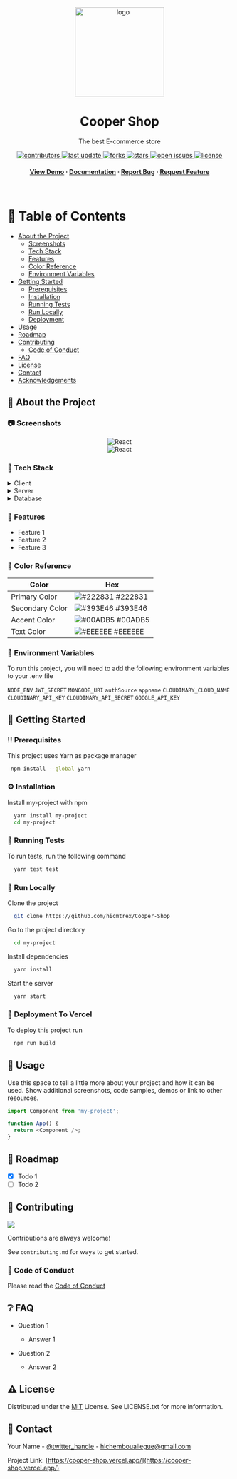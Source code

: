 ﻿<!--
Hey, thanks for using the awesome-readme-template template.
If you have any enhancements, then fork this project and create a pull request
or just open an issue with the label "enhancement".

Don't forget to give this project a star for additional support ;)
Maybe you can mention me or this repo in the acknowledgements too
-->
<div align="center">

  <img src="public/favicon.ico" alt="logo" width="200" height="auto" />
  <h1>Cooper Shop </h1>
  
  <p>
    The best E-commerce store
  </p>
  
  
<!-- Badges -->
<p>
  <a href="https://github.com/Louis3797/awesome-readme-template/graphs/contributors">
    <img src="https://img.shields.io/github/contributors/Louis3797/awesome-readme-template" alt="contributors" />
  </a>
  <a href="">
    <img src="https://img.shields.io/github/last-commit/Louis3797/awesome-readme-template" alt="last update" />
  </a>
  <a href="https://github.com/Louis3797/awesome-readme-template/network/members">
    <img src="https://img.shields.io/github/forks/Louis3797/awesome-readme-template" alt="forks" />
  </a>
  <a href="https://github.com/Louis3797/awesome-readme-template/stargazers">
    <img src="https://img.shields.io/github/stars/Louis3797/awesome-readme-template" alt="stars" />
  </a>
  <a href="https://github.com/Louis3797/awesome-readme-template/issues/">
    <img src="https://img.shields.io/github/issues/Louis3797/awesome-readme-template" alt="open issues" />
  </a>
  <a href="https://github.com/Louis3797/awesome-readme-template/blob/master/LICENSE.txt">
    <img src="https://img.shields.io/github/license/Louis3797/awesome-readme-template" alt="license" />
  </a>
</p>
   
<h4>
    <a href="https://cooper-shop.vercel.app/">View Demo</a>
  <span> · </span>
    <a href="https://github.com/hicmtrex/Cooper-Shop">Documentation</a>
  <span> · </span>
    <a href="https://github.com/hicmtrex/Cooper-Shop/issues/">Report Bug</a>
  <span> · </span>
    <a href="https://github.com/hicmtrex/Cooper-Shop/issues/">Request Feature</a>
  </h4>
</div>

<br />

<!-- Table of Contents -->

# :notebook_with_decorative_cover: Table of Contents

- [About the Project](#about-the-project)
  - [Screenshots](#screenshots)
  - [Tech Stack](#tech-stack)
  - [Features](#features)
  - [Color Reference](#color-reference)
  - [Environment Variables](#environment-variables)
- [Getting Started](#getting-started)
  - [Prerequisites](#prerequisites)
  - [Installation](#installation)
  - [Running Tests](#running-tests)
  - [Run Locally](#run-locally)
  - [Deployment](#deployment)
- [Usage](#usage)
- [Roadmap](#roadmap)
- [Contributing](#contributing)
  - [Code of Conduct](#code-of-conduct)
- [FAQ](#faq)
- [License](#license)
- [Contact](#contact)
- [Acknowledgements](#acknowledgements)

<!-- About the Project -->

## :star2: About the Project

<!-- Screenshots -->

### :camera: Screenshots

<div align="center"> 
  <img  alt="React" src="https://res.cloudinary.com/hicm/image/upload/v1643928524/github/cooper-web-home_gnwchu.png" />
</div>

<div align="center"> 
<img  alt="React" src="https://res.cloudinary.com/hicm/image/upload/v1643928521/github/Cooper-detail_goit1e.png" />
</div>

<!-- TechStack -->

### :space_invader: Tech Stack

<details>
  <summary>Client</summary>
  <ul>
    <li><a href="https://www.javascript.com/">Javascript</a></li>
    <li><a href="https://nextjs.org/">Next.js</a></li>
    <li><a href="https://reactjs.org/">React.js</a></li>
    <li><a href="https://mui.com/">Material Ui</a></li>
  </ul>
</details>

<details>
  <summary>Server</summary>
  <ul>
   <li><a href="https://www.javascript.com/">Javascript</a></li>
    <li><a href="https://nodejs.org/en/">Node.js</a></li>
    <li><a href="https://cloudinary.com/">Cloudinary</a></li>
  </ul>
</details>

<details>
<summary>Database</summary>
  <ul>
    <li><a href="https://www.mongodb.com/">MongoDB</a></li>
  </ul>
</details>

<!-- Features -->

### :dart: Features

- Feature 1
- Feature 2
- Feature 3

<!-- Color Reference -->

### :art: Color Reference

| Color           | Hex                                                              |
| --------------- | ---------------------------------------------------------------- |
| Primary Color   | ![#222831](https://via.placeholder.com/10/222831?text=+) #222831 |
| Secondary Color | ![#393E46](https://via.placeholder.com/10/393E46?text=+) #393E46 |
| Accent Color    | ![#00ADB5](https://via.placeholder.com/10/00ADB5?text=+) #00ADB5 |
| Text Color      | ![#EEEEEE](https://via.placeholder.com/10/EEEEEE?text=+) #EEEEEE |

<!-- Env Variables -->

### :key: Environment Variables

To run this project, you will need to add the following environment variables to your .env file

`NODE_ENV`
`JWT_SECRET`
`MONGODB_URI`
`authSource`
`appname`
`CLOUDINARY_CLOUD_NAME`
`CLOUDINARY_API_KEY`
`CLOUDINARY_API_SECRET`
`GOOGLE_API_KEY`

<!-- Getting Started -->

## :toolbox: Getting Started

<!-- Prerequisites -->

### :bangbang: Prerequisites

This project uses Yarn as package manager

```bash
 npm install --global yarn
```

<!-- Installation -->

### :gear: Installation

Install my-project with npm

```bash
  yarn install my-project
  cd my-project
```

<!-- Running Tests -->

### :test_tube: Running Tests

To run tests, run the following command

```bash
  yarn test test
```

<!-- Run Locally -->

### :running: Run Locally

Clone the project

```bash
  git clone https://github.com/hicmtrex/Cooper-Shop
```

Go to the project directory

```bash
  cd my-project
```

Install dependencies

```bash
  yarn install
```

Start the server

```bash
  yarn start
```

<!-- Deployment -->

### :triangular_flag_on_post: Deployment To Vercel

To deploy this project run

```bash
  npm run build
```

<!-- Usage -->

## :eyes: Usage

Use this space to tell a little more about your project and how it can be used. Show additional screenshots, code samples, demos or link to other resources.

```javascript
import Component from 'my-project';

function App() {
  return <Component />;
}
```

<!-- Roadmap -->

## :compass: Roadmap

- [x] Todo 1
- [ ] Todo 2

<!-- Contributing -->

## :wave: Contributing

<a href="https://github.com/Louis3797/awesome-readme-template/graphs/contributors">
  <img src="https://contrib.rocks/image?repo=Louis3797/awesome-readme-template" />
</a>

Contributions are always welcome!

See `contributing.md` for ways to get started.

<!-- Code of Conduct -->

### :scroll: Code of Conduct

Please read the [Code of Conduct](https://github.com/Louis3797/awesome-readme-template/blob/master/CODE_OF_CONDUCT.md)

<!-- FAQ -->

## :grey_question: FAQ

- Question 1

  - Answer 1

- Question 2

  - Answer 2

<!-- License -->

## :warning: License

Distributed under the [MIT](https://choosealicense.com/licenses/mit/) License. See LICENSE.txt for more information.

<!-- Contact -->

## :handshake: Contact

Your Name - [@twitter_handle](https://twitter.com/twitter_handle) - hichembouallegue@gmail.com

Project Link: [https://cooper-shop.vercel.app/](https://cooper-shop.vercel.app/)

<!-- Acknowledgments -->

<!-- ## :gem: Acknowledgements

Use this section to mention useful resources and libraries that you have used in your projects.

- [Shields.io](https://shields.io/)
- [Awesome README](https://github.com/matiassingers/awesome-readme)
- [Emoji Cheat Sheet](https://github.com/ikatyang/emoji-cheat-sheet/blob/master/README.md#travel--places)
- [Readme Template](https://github.com/othneildrew/Best-README-Template) -->
